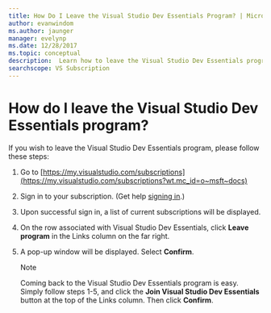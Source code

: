 ```yaml
---
title: How Do I Leave the Visual Studio Dev Essentials Program? | Microsoft Docs
author: evanwindom
ms.author: jaunger
manager: evelynp
ms.date: 12/28/2017
ms.topic: conceptual
description:  Learn how to leave the Visual Studio Dev Essentials program
searchscope: VS Subscription
---
```


# How do I leave the Visual Studio Dev Essentials program?

If you wish to leave the Visual Studio Dev Essentials program, please follow these steps:

1. Go to [https://my.visualstudio.com/subscriptions](https://my.visualstudio.com/subscriptions?wt.mc_id=o~msft~docs)
2. Sign in to your subscription.  (Get help [signing in](signing-in.md).)
3. Upon successful sign in, a list of current subscriptions will be displayed.
4. On the row associated with Visual Studio Dev Essentials, click **Leave program** in the Links column on the far right.
5. A pop-up window will be displayed. Select **Confirm**.

    > [!NOTE]
    > Coming back to the Visual Studio Dev Essentials program is easy.  Simply follow steps 1-5, and click the **Join Visual Studio Dev Essentials** button at the top of the Links column. Then click **Confirm**.
